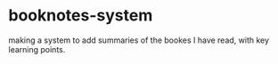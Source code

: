 # booknotes-system
making a system to add summaries of the bookes I have read, with key learning points. 
